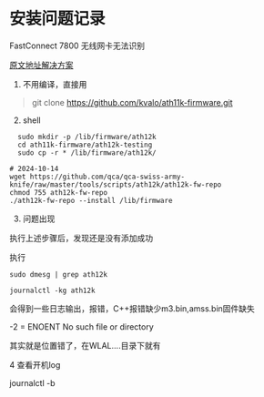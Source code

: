 # 安装问题记录
FastConnect 7800 无线网卡无法识别


[原文地址解决方案](https://wireless.wiki.kernel.org/en/users/drivers/ath12k/installation)

1. 不用编译，直接用

>   git clone https://github.com/kvalo/ath11k-firmware.git

2. shell 

```shell
  sudo mkdir -p /lib/firmware/ath12k
  cd ath11k-firmware/ath12k-testing
  sudo cp -r * /lib/firmware/ath12k/

# 2024-10-14
wget https://github.com/qca/qca-swiss-army-knife/raw/master/tools/scripts/ath12k/ath12k-fw-repo
chmod 755 ath12k-fw-repo
./ath12k-fw-repo --install /lib/firmware

```

3. 问题出现

执行上述步骤后，发现还是没有添加成功


执行

```
sudo dmesg | grep ath12k

journalctl -kg ath12k
```
会得到一些日志输出，报错，C++报错缺少m3.bin,amss.bin固件缺失

-2 = ENOENT No such file or directory

其实就是位置错了，在WLAL....目录下就有


4 查看开机log

 journalctl -b 